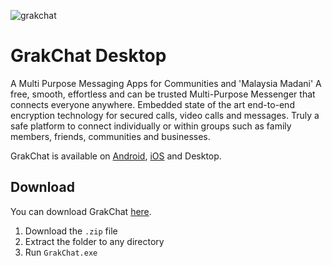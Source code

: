 ![grakchat](https://github.com/aihkw/GrakChat-Desktop/assets/167198259/0ac5b6da-6f04-4bb1-8cd2-95824d878cd9)

# GrakChat Desktop
A Multi Purpose Messaging Apps for Communities and 'Malaysia Madani'
A free, smooth, effortless and can be trusted Multi-Purpose Messenger that connects everyone anywhere. Embedded state of the art end-to-end encryption technology for secured calls, video calls and messages. Truly a safe platform to connect individually or within groups such as family members, friends, communities and businesses.

GrakChat is available on [Android](https://play.google.com/store/apps/details?id=com.nandbox.appsppz2021), [iOS](https://apps.apple.com/us/app/grakchat/id1636287298) and Desktop.

## Download
You can download GrakChat [here](https://github.com/aihkw/GrakChat-Desktop/releases).
1. Download the `.zip` file
2. Extract the folder to any directory
3. Run `GrakChat.exe`

